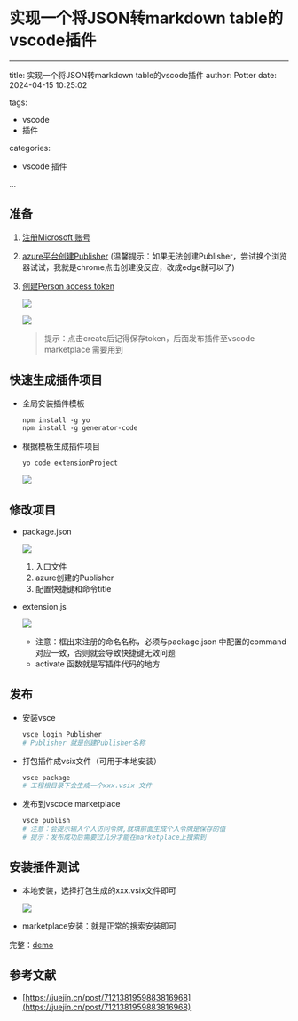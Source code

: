 # 实现一个将JSON转markdown table的vscode插件

---

title: 实现一个将JSON转markdown table的vscode插件
author: Potter
date: 2024-04-15 10:25:02

tags:

- vscode
- 插件

categories:

- vscode 插件


...


## 准备

1. [注册Microsoft 账号](https://login.live.com/)
2. [azure平台创建Publisher](https://login.microsoftonline.com/common/oauth2/authorize?client_id=499b84ac-1321-427f-aa17-267ca6975798&site_id=501454&response_mode=form_post&response_type=code+id_token&redirect_uri=https%3A%2F%2Fapp.vssps.visualstudio.com%2F_signedin&nonce=902323fe-1c94-4666-afa8-07cc8bf7402e&state=realm%3Daex.dev.azure.com%26reply_to%3Dhttps%253A%252F%252Faex.dev.azure.com%252Fsignup%253FacquisitionId%253D015cfa9b-53cd-4373-9145-264d43b1e8a2%2526acquisitionType%253DbyDefault%26ht%3D3%26mkt%3Dzh-CN%26nonce%3D902323fe-1c94-4666-afa8-07cc8bf7402e&resource=https%3A%2F%2Fmanagement.core.windows.net%2F&cid=902323fe-1c94-4666-afa8-07cc8bf7402e&wsucxt=1&githubsi=true&msaoauth2=true&mkt=zh-CN) (温馨提示：如果无法创建Publisher，尝试换个浏览器试试，我就是chrome点击创建没反应，改成edge就可以了)
3. [创建Person access token](https://dev.azure.com/)
    
    ![](https://cdn.jsdelivr.net/gh/yxw007/BlogPicBed@master//img/20240410175658.png)
    
    ![](https://cdn.jsdelivr.net/gh/yxw007/BlogPicBed@master//img/20240410175724.png)
    
    > 提示：点击create后记得保存token，后面发布插件至vscode marketplace 需要用到
    > 

## 快速生成插件项目

- 全局安装插件模板
    
    ```bash
    npm install -g yo
    npm install -g generator-code
    ```
    
- 根据模板生成插件项目
    
    ```bash
    yo code extensionProject
    ```
    
    ![](https://cdn.jsdelivr.net/gh/yxw007/BlogPicBed@master//img/20240410175746.png)
    

## 修改项目

- package.json
    
    ![](https://cdn.jsdelivr.net/gh/yxw007/BlogPicBed@master//img/20240410175758.png)
    
    1. 入口文件
    2. azure创建的Publisher
    3. 配置快捷键和命令title
- extension.js
    
    ![](https://cdn.jsdelivr.net/gh/yxw007/BlogPicBed@master//img/20240410175807.png)
    
    - 注意：框出来注册的命名名称，必须与package.json 中配置的command对应一致，否则就会导致快捷键无效问题
    - activate 函数就是写插件代码的地方

## 发布

- 安装vsce
    
    ```bash
    vsce login Publisher
    # Publisher 就是创建Publisher名称
    ```
    
- 打包插件成vsix文件（可用于本地安装）
    
    ```bash
    vsce package
    # 工程根目录下会生成一个xxx.vsix 文件
    ```
    
- 发布到vscode marketplace
    
    ```bash
    vsce publish
    # 注意：会提示输入个人访问令牌,就填前面生成个人令牌是保存的值
    # 提示：发布成功后需要过几分才能在marketplace上搜索到
    ```
    

## 安装插件测试

- 本地安装，选择打包生成的xxx.vsix文件即可
    
    ![](https://cdn.jsdelivr.net/gh/yxw007/BlogPicBed@master//img/20240410175816.png)
    
- marketplace安装：就是正常的搜索安装即可

完整：[demo](https://github.com/yxw007/JsonToMarkdown.git)

## 参考文献

- [https://juejin.cn/post/7121381959883816968](https://juejin.cn/post/7121381959883816968)
